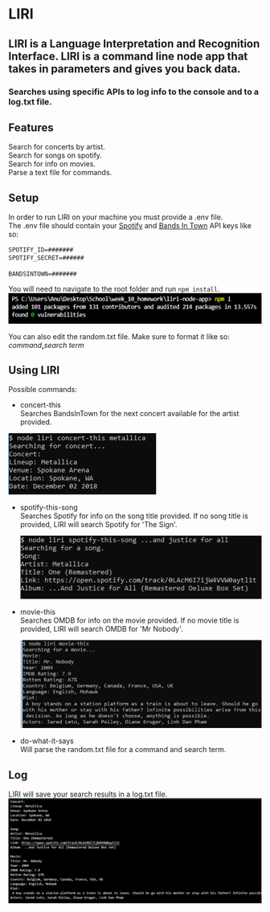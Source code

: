 # LIRI
##  LIRI is a Language Interpretation and Recognition Interface. LIRI is a command line node app that takes in parameters and gives you back data.

### Searches using specific APIs to log info to the console and to a log.txt file.

## Features

Search for concerts by artist.  
Search for songs on spotify.  
Search for info on movies.  
Parse a text file for commands.  

## Setup

In order to run LIRI on your machine you must provide a .env file.  
The .env file should contain your [Spotify](https://developer.spotify.com/dashboard/applications) and [Bands In Town](http://www.artists.bandsintown.com/bandsintown-api) API keys like so:  
```
SPOTIFY_ID=#######
SPOTIFY_SECRET=######

BANDSINTOWN=#######
```



You will need to navigate to the root folder and run `npm install`.
![npm install](./imgs/npm.png)  

You can also edit the random.txt file. Make sure to format it like so:  
_command_**,**_search term_

## Using LIRI

Possible commands:

- concert-this <artist>  
 Searches BandsInTown for the next concert available for the artist provided.

 ![concert](./imgs/concert.png)

- spotify-this-song <song title>  
Searches Spotify for info on the song title provided. If no song title is provided, LIRI will search Spotify for 'The Sign'.
  
  ![song](./imgs/song.png)

- movie-this <movie title>  
Searches OMDB for info on the movie provided. If no movie title is provided, LIRI will search OMDB for 'Mr Nobody'.  
  
  ![movie](./imgs/movie.png)

- do-what-it-says  
Will parse the random.txt file for a command and search term.

## Log

LIRI will save your search results in a log.txt file.  
![log](./imgs/log.png)



